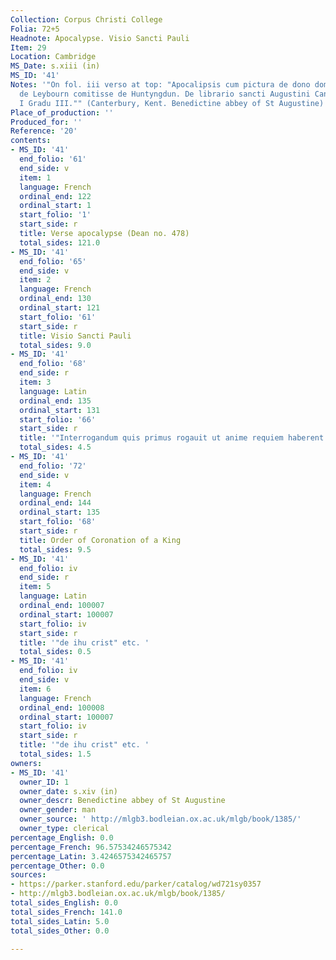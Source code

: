 ```yaml
---
Collection: Corpus Christi College
Folia: 72+5
Headnote: Apocalypse. Visio Sancti Pauli
Item: 29
Location: Cambridge
MS_Date: s.xiii (in)
MS_ID: '41'
Notes: '"On fol. iii verso at top: "Apocalipsis cum pictura de dono domine Juliane
  de Leybourn comitisse de Huntyngdun. De librario sancti Augustini Cantuarie Distinctione
  I Gradu III."" (Canterbury, Kent. Benedictine abbey of St Augustine)'
Place_of_production: ''
Produced_for: ''
Reference: '20'
contents:
- MS_ID: '41'
  end_folio: '61'
  end_side: v
  item: 1
  language: French
  ordinal_end: 122
  ordinal_start: 1
  start_folio: '1'
  start_side: r
  title: Verse apocalypse (Dean no. 478)
  total_sides: 121.0
- MS_ID: '41'
  end_folio: '65'
  end_side: v
  item: 2
  language: French
  ordinal_end: 130
  ordinal_start: 121
  start_folio: '61'
  start_side: r
  title: Visio Sancti Pauli
  total_sides: 9.0
- MS_ID: '41'
  end_folio: '68'
  end_side: r
  item: 3
  language: Latin
  ordinal_end: 135
  ordinal_start: 131
  start_folio: '66'
  start_side: r
  title: '"Interrogandum quis primus rogauit ut anime requiem haberent in inferno"'
  total_sides: 4.5
- MS_ID: '41'
  end_folio: '72'
  end_side: v
  item: 4
  language: French
  ordinal_end: 144
  ordinal_start: 135
  start_folio: '68'
  start_side: r
  title: Order of Coronation of a King
  total_sides: 9.5
- MS_ID: '41'
  end_folio: iv
  end_side: r
  item: 5
  language: Latin
  ordinal_end: 100007
  ordinal_start: 100007
  start_folio: iv
  start_side: r
  title: '"de ihu crist" etc. '
  total_sides: 0.5
- MS_ID: '41'
  end_folio: iv
  end_side: v
  item: 6
  language: French
  ordinal_end: 100008
  ordinal_start: 100007
  start_folio: iv
  start_side: r
  title: '"de ihu crist" etc. '
  total_sides: 1.5
owners:
- MS_ID: '41'
  owner_ID: 1
  owner_date: s.xiv (in)
  owner_descr: Benedictine abbey of St Augustine
  owner_gender: man
  owner_source: ' http://mlgb3.bodleian.ox.ac.uk/mlgb/book/1385/'
  owner_type: clerical
percentage_English: 0.0
percentage_French: 96.57534246575342
percentage_Latin: 3.4246575342465757
percentage_Other: 0.0
sources:
- https://parker.stanford.edu/parker/catalog/wd721sy0357
- http://mlgb3.bodleian.ox.ac.uk/mlgb/book/1385/
total_sides_English: 0.0
total_sides_French: 141.0
total_sides_Latin: 5.0
total_sides_Other: 0.0

---
```

